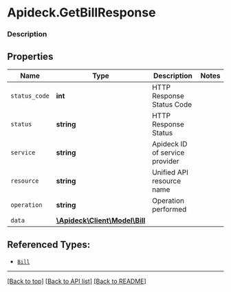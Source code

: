 # Apideck.GetBillResponse

### Description

## Properties
Name | Type | Description | Notes
------------ | ------------- | ------------- | -------------
`status_code` | **int** | HTTP Response Status Code | 
`status` | **string** | HTTP Response Status | 
`service` | **string** | Apideck ID of service provider | 
`resource` | **string** | Unified API resource name | 
`operation` | **string** | Operation performed | 
`data` | [**\Apideck\Client\Model\Bill**](Bill.md) |  | 





## Referenced Types:





* [`Bill`](Bill.md)

---

[[Back to top]](#) [[Back to API list]](../../../../README.md#documentation-for-api-endpoints) [[Back to README]](../../../../README.md)



